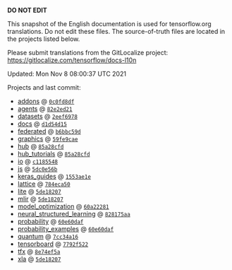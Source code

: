 __DO NOT EDIT__

This snapshot of the English documentation is used for tensorflow.org
translations. Do not edit these files. The source-of-truth files are located in
the projects listed below.

Please submit translations from the GitLocalize project: https://gitlocalize.com/tensorflow/docs-l10n

Updated: Mon Nov  8 08:00:37 UTC 2021

Projects and last commit:

- [addons](https://github.com/tensorflow/addons/tree/master/docs) @ <a href='https://github.com/tensorflow/addons/commit/0c0fd8dfb4427df6b824c88f700ba5c7efd43bec'><code>0c0fd8df</code></a>
- [agents](https://github.com/tensorflow/agents/tree/master/docs) @ <a href='https://github.com/tensorflow/agents/commit/82e2ed21fc65f42d92b92589064f37840b067cca'><code>82e2ed21</code></a>
- [datasets](https://github.com/tensorflow/datasets/tree/master/docs) @ <a href='https://github.com/tensorflow/datasets/commit/2eef697859bd3fda1415510514e8798e7c6f3db1'><code>2eef6978</code></a>
- [docs](https://github.com/tensorflow/docs/tree/master/site/en) @ <a href='https://github.com/tensorflow/docs/commit/d1d54d1576f8cb93571a9f29ec0a236f931cae6c'><code>d1d54d15</code></a>
- [federated](https://github.com/tensorflow/federated/tree/main/docs) @ <a href='https://github.com/tensorflow/federated/commit/b6bbc59d59df8e9e9bcc36bc513bbcc01b92be65'><code>b6bbc59d</code></a>
- [graphics](https://github.com/tensorflow/graphics/tree/master/tensorflow_graphics/g3doc) @ <a href='https://github.com/tensorflow/graphics/commit/59fe9caec32743672731af62f94bb2aea94e4951'><code>59fe9cae</code></a>
- [hub](https://github.com/tensorflow/hub/tree/master/docs) @ <a href='https://github.com/tensorflow/hub/commit/85a28cfd98930f63444b215422c7ea686bd1d72b'><code>85a28cfd</code></a>
- [hub_tutorials](https://github.com/tensorflow/hub/tree/master/examples/colab) @ <a href='https://github.com/tensorflow/hub/commit/85a28cfd98930f63444b215422c7ea686bd1d72b'><code>85a28cfd</code></a>
- [io](https://github.com/tensorflow/io/tree/master/docs) @ <a href='https://github.com/tensorflow/io/commit/c11855484c71656033c8e0ef23f3b5367ff34941'><code>c1185548</code></a>
- [js](https://github.com/tensorflow/tfjs-website/tree/master/docs) @ <a href='https://github.com/tensorflow/tfjs-website/commit/5dc0e56b49ce2138479de36c315ca0e81671ff94'><code>5dc0e56b</code></a>
- [keras_guides](https://github.com/tensorflow/docs/tree/snapshot-keras/site/en/guide/keras) @ <a href='https://github.com/tensorflow/docs/commit/1553ae1e4a149be71703e2ee60173b3d1e0e8c00'><code>1553ae1e</code></a>
- [lattice](https://github.com/tensorflow/lattice/tree/master/docs) @ <a href='https://github.com/tensorflow/lattice/commit/784eca50cbdfedf39f183cc7d298c9fe376b69c0'><code>784eca50</code></a>
- [lite](https://github.com/tensorflow/tensorflow/tree/master/tensorflow/lite/g3doc) @ <a href='https://github.com/tensorflow/tensorflow/commit/5de18207d9568ee25bdd57db8eaf6268fe0b913d'><code>5de18207</code></a>
- [mlir](https://github.com/tensorflow/tensorflow/tree/master/tensorflow/compiler/mlir/g3doc) @ <a href='https://github.com/tensorflow/tensorflow/commit/5de18207d9568ee25bdd57db8eaf6268fe0b913d'><code>5de18207</code></a>
- [model_optimization](https://github.com/tensorflow/model-optimization/tree/master/tensorflow_model_optimization/g3doc) @ <a href='https://github.com/tensorflow/model-optimization/commit/60a222810fec9a85da041e05fbdf3feacab1eac1'><code>60a22281</code></a>
- [neural_structured_learning](https://github.com/tensorflow/neural-structured-learning/tree/master/g3doc) @ <a href='https://github.com/tensorflow/neural-structured-learning/commit/828175aae2140a96c661c77ff258c9d718c6293f'><code>828175aa</code></a>
- [probability](https://github.com/tensorflow/probability/tree/main/tensorflow_probability/g3doc) @ <a href='https://github.com/tensorflow/probability/commit/60e60dafabd7a2f180c3ed870c987df4205dc63d'><code>60e60daf</code></a>
- [probability_examples](https://github.com/tensorflow/probability/tree/main/tensorflow_probability/examples/jupyter_notebooks) @ <a href='https://github.com/tensorflow/probability/commit/60e60dafabd7a2f180c3ed870c987df4205dc63d'><code>60e60daf</code></a>
- [quantum](https://github.com/tensorflow/quantum/tree/master/docs) @ <a href='https://github.com/tensorflow/quantum/commit/7cc34a16bb372b5660b686b9ab8355859d69cf56'><code>7cc34a16</code></a>
- [tensorboard](https://github.com/tensorflow/tensorboard/tree/master/docs) @ <a href='https://github.com/tensorflow/tensorboard/commit/7792f5221bd2fd31557f6c957fe9b6311fb1c91f'><code>7792f522</code></a>
- [tfx](https://github.com/tensorflow/tfx/tree/master/docs) @ <a href='https://github.com/tensorflow/tfx/commit/8e74ef5a805e2c851fa891010420e2a79589bc26'><code>8e74ef5a</code></a>
- [xla](https://github.com/tensorflow/tensorflow/tree/master/tensorflow/compiler/xla/g3doc) @ <a href='https://github.com/tensorflow/tensorflow/commit/5de18207d9568ee25bdd57db8eaf6268fe0b913d'><code>5de18207</code></a>

